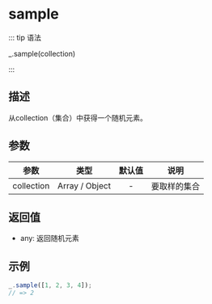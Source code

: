 # sample

::: tip 语法

_.sample(collection)

:::

## 描述

从collection（集合）中获得一个随机元素。

## 参数

|    参数    |      类型      | 默认值 |     说明     |
| :--------: | :------------: | :----: | :----------: |
| collection | Array / Object |   -    | 要取样的集合 |

## 返回值

+ any: 返回随机元素

## 示例

```js
_.sample([1, 2, 3, 4]);
// => 2
```
